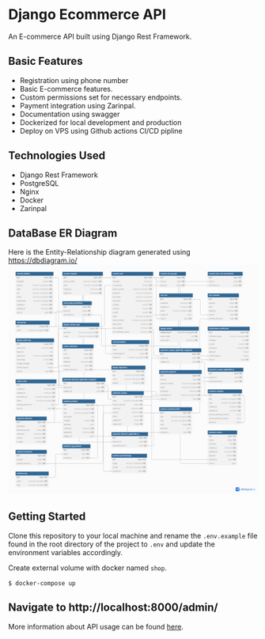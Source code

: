 # Django Ecommerce API

An E-commerce API built using Django Rest Framework.

## Basic Features

- Registration using phone number
- Basic E-commerce features.
- Custom permissions set for necessary endpoints.
- Payment integration using Zarinpal.
- Documentation using swagger
- Dockerized for local development and production
- Deploy on VPS using Github actions CI/CD pipline

## Technologies Used

- Django Rest Framework
- PostgreSQL
- Nginx
- Docker
- Zarinpal

## DataBase ER Diagram

Here is the Entity-Relationship diagram generated using https://dbdiagram.io/
![ER-Diagram](https://raw.githubusercontent.com/VahidGhafourian/Online-Shop-React-Django/refs/heads/main/ER-Diagram-Online-Shop.png)

## Getting Started

Clone this repository to your local machine and rename the `.env.example` file found in the root directory of the project to `.env` and update the environment variables accordingly.

Create external volume with docker named `shop`.

```
$ docker-compose up
```

Navigate to http://localhost:8000/admin/
---
More information about API usage can be found [here](https://github.com/VahidGhafourian/Online-Shop-React-Django/blob/main/API%20Documents.md).